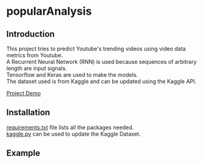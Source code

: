 # popularAnalysis

## Introduction

This project tries to predict Youtube's trending videos using video data metrics from Youtube.  
A Recurrent Neural Network (RNN) is used because sequences of arbitrary length are input signals.  
Tensorflow and Keras are used to make the models.  
The dataset used is from Kaggle and can be updated using the Kaggle API.  

[Project Demo]([https://popular-analysis.herokuapp.com/](https://popularanalysis.streamlit.app/))

## Installation

[requirements.txt](https://github.com/dannyschoi/popularAnalysis/blob/master/requirements.txt) file lists all the packages needed.  
[kaggle.py](https://github.com/dannyschoi/popularAnalysis/blob/master/kaggle.py) can be used to update the Kaggle Dataset.

## Example

